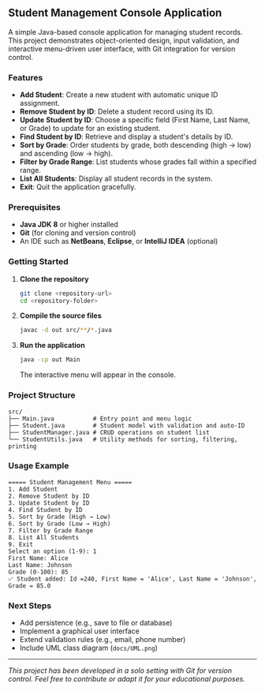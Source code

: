 ## Student Management Console Application

A simple Java-based console application for managing student records. This project demonstrates object-oriented design, input validation, and interactive menu-driven user interface, with Git integration for version control.

### Features

- **Add Student**: Create a new student with automatic unique ID assignment.
- **Remove Student by ID**: Delete a student record using its ID.
- **Update Student by ID**: Choose a specific field (First Name, Last Name, or Grade) to update for an existing student.
- **Find Student by ID**: Retrieve and display a student's details by ID.
- **Sort by Grade**: Order students by grade, both descending (high → low) and ascending (low → high).
- **Filter by Grade Range**: List students whose grades fall within a specified range.
- **List All Students**: Display all student records in the system.
- **Exit**: Quit the application gracefully.

### Prerequisites

- **Java JDK 8** or higher installed
- **Git** (for cloning and version control)
- An IDE such as **NetBeans**, **Eclipse**, or **IntelliJ IDEA** (optional)

### Getting Started

1. **Clone the repository**
   ```bash
   git clone <repository-url>
   cd <repository-folder>
   ```

2. **Compile the source files**
   ```bash
   javac -d out src/**/*.java
   ```

3. **Run the application**
   ```bash
   java -cp out Main
   ```

   The interactive menu will appear in the console.

### Project Structure

```
src/
├── Main.java           # Entry point and menu logic
├── Student.java        # Student model with validation and auto-ID
├── StudentManager.java # CRUD operations on student list
└── StudentUtils.java   # Utility methods for sorting, filtering, printing
```

### Usage Example

```
===== Student Management Menu =====
1. Add Student
2. Remove Student by ID
3. Update Student by ID
4. Find Student by ID
5. Sort by Grade (High → Low)
6. Sort by Grade (Low → High)
7. Filter by Grade Range
8. List All Students
9. Exit
Select an option (1-9): 1
First Name: Alice
Last Name: Johnson
Grade (0-100): 85
✅ Student added: Id =240, First Name = 'Alice', Last Name = 'Johnson', Grade = 85.0
```

### Next Steps

- Add persistence (e.g., save to file or database)
- Implement a graphical user interface
- Extend validation rules (e.g., email, phone number)
- Include UML class diagram (`docs/UML.png`)

---

*This project has been developed in a solo setting with Git for version control. Feel free to contribute or adapt it for your educational purposes.*


